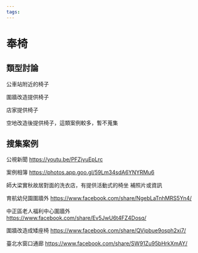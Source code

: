 ```yaml
---
tags:
---
```


# 奉椅

## 類型討論

公車站附近的椅子

圍牆改造提供椅子

店家提供椅子

空地改造後提供椅子，這類案例較多，暫不蒐集

## 搜集案例

公視新聞
https://youtu.be/PFZjyuEpLrc

案例相簿
https://photos.app.goo.gl/59Lm34sdA6YNYRMu6

師大梁實秋故居對面的洗衣店，有提供活動式的椅坐
補照片或資訊

育航幼兒園圍牆外
https://www.facebook.com/share/NgebLaTnhMRS5Yn4/

中正區老人福利中心圍牆外
https://www.facebook.com/share/Ev5JwU6t4FZ4Dosq/

圍牆改造成矮座椅
https://www.facebook.com/share/QVipbue9osph2xi7/

臺北水窗口通廊
https://www.facebook.com/share/SW91Zu95bHrkXmAY/